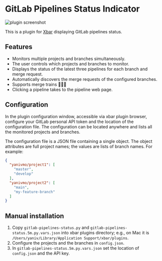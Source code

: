 # GitLab Pipelines Status Indicator

![plugin screenshot](https://i.imgur.com/TghSti5.png)

This is a plugin for [Xbar](https://xbarapp.com/) displaying GitLab pipelines status.

## Features

- Monitors multiple projects and branches simultaneously.
- The user controls which projects and branches to monitor.
- Displays the status of the latest three pipelines for each branch and merge request.
- Automatically discovers the merge requests of the configured branches.
- Supports merge trains 🚂🚃🚃
- Clicking a pipeline takes to the pipeline web page.

## Configuration

In the plugin configuration window, accessible via xbar plugin browser, configure your
GitLab personal API token and the location of the configuration file. The configuration
can be located anywhere and lists all the monitored projects and branches.

The configuration file is a JSON file containing a single object. The object attributes
are full project names; the values are lists of branch names. For example:

```json
{
  "yanivmo/project1": [
    "master",
    "develop"
  ],
  "yanivmo/project2": [
    "main",
    "my-feature-branch"
  ]
}
```

## Manual installation

1. Copy `gitlab-pipelines-status.py` and `gitlab-pipelines-status.5m.py.vars.json` into xbar plugins directory; e.g., on Mac it is `/Users/yaniv/Library/Application Support/xbar/plugins`.
2. Configure the projects and the branches in `config.json`.
3. In `gitlab-pipelines-status.5m.py.vars.json` set the location of `config.json` and the API key.

